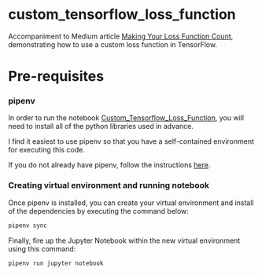 # custom_tensorflow_loss_function
Accompaniment to Medium article 
[Making Your Loss Function Count](https://medium.com/@kieran_95138/making-your-loss-function-count-8659cf65feb1/), 
demonstrating how to use a custom loss function in TensorFlow.


# Pre-requisites

### pipenv

In order to run the notebook [Custom_Tensorflow_Loss_Function](Custom_Tensorflow_Loss_Function.ipynb), you will need
to install all of the python libraries used in advance.

I find it easiest to use pipenv so that you have a self-contained environment for executing this code.

If you do not already have pipenv, follow the instructions [here](https://pypi.org/project/pipenv/).


### Creating virtual environment and running notebook

Once pipenv is installed, you can create your virtual environment and install of the dependencies by executing the 
command below:

```sh
pipenv sync
```

Finally, fire up the Jupyter Notebook within the new virtual environment using this command:

```sh
pipenv run jupyter notebook
```
